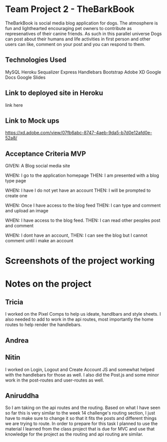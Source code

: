 
# Team Project 2 - TheBarkBook

TheBarkBook is social media blog application for dogs. The atmosphere is fun and lighthearted encouraging pet owners to contribute as represenatives of their canine friends. As such in this parallel universe Dogs can post about their humans and life activities in first person and other users can like, comment on your post and you can respond to them.

## Technologies Used
MySQL 
Heroku 
Sequalizer 
Express 
Handlebars 
Bootstrap
Adobe XD
Google Docs
Google Slides


## Link to deployed site in Heroku
link here

## Link to Mock ups
https://xd.adobe.com/view/07fb6abc-8747-4aeb-9da5-b7d0e12afd0e-52a8/


## Acceptance Criteria MVP
GIVEN: A Blog social media site

WHEN: I go to the application homepage
THEN: I am presented with a blog type page 

WHEN: I have I do not yet have an account
THEN: I will be prompted to create one

WHEN: Once I have access to the blog feed
THEN: I can type and comment and upload an image

WHEN: I have access to the blog feed.
THEN: I can read other peoples post and comment


WHEN: I dont have an account, 
THEN: I can see the blog but I cannot comment until i make an account

# Screenshots of the project working

# Notes on the project

## Tricia
I worked on the Pixel Comps to help us ideate, handlbars and style sheets.
I also needed to add to work in the api routes, most importantly the home routes to help render the handlebars.


## Andrea

## Nitin

I worked on Login, Logout and Create Account JS and somewhat helped with the handlebars for those as well. I also did the Post.js and some minor work in the post-routes and user-routes as well.

## Aniruddha
So I am taking on the api routes and the routing. Based on what I have seen so far this is very similar to the week 14 challenge's routing section, I just have to make sure to change it so that it fits the posts and different things we are trying to route. In order to prepare for this task I planned to use the material I learned from the class project that is due for MVC and use that knowledge for the project as the routing and api routing are similar.
